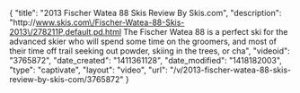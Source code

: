 {
    "title": "2013 Fischer Watea 88 Skis Review By Skis.com",
    "description": "http:\/\/www.skis.com\/Fischer-Watea-88-Skis-2013\/278211P,default,pd.html  The Fischer Watea 88 is a perfect ski for the advanced skier who will spend some time on the groomers, and most of their time off trail seeking out powder, skiing in the trees, or cha",
    "videoid": "3765872",
    "date_created": "1411361128",
    "date_modified": "1418182003",
    "type": "captivate",
    "layout": "video",
    "url": "\/v\/2013-fischer-watea-88-skis-review-by-skis-com\/3765872"
}